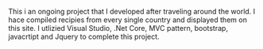 This i an ongoing project that I developed after traveling around the world.  I hace compiled recipies from every single country and 
displayed them on this site.  I utlizied Visual Studio, .Net Core, MVC pattern, bootstrap, javacrtipt and Jquery to complete this project. 
